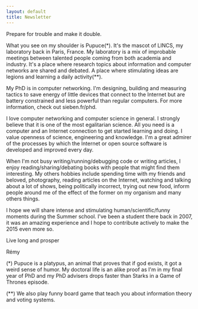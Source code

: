 ```yaml
---
layout: default
title: Newsletter
---
```


Prepare for trouble and make it double.

What you see on my shoulder is Pupuce(*). It's the mascot of LINCS, my
laboratory back in Paris, France. My laboratory is a mix of improbable
meetings between talented people coming from both academia and industry. It's
a place where research topics about information and computer networks are shared
and debated. A place where stimulating ideas are legions and learning a daily
activity(**).

My PhD is in computer networking. I'm designing, building and measuring
tactics to save energy of little devices that connect to the Internet but are
battery constrained and less powerful than regular computers. For more
information, check out sieben.fr/phd.

I love computer networking and computer science in general. I strongly believe
that it is one of the most egalitarian science. All you need is a computer and
an Internet connection to get started learning and doing. I value openness of
science, engineering and knowledge. I'm a great admirer of the processes by
which the Internet or open source software is developed and improved every
day.

When I'm not busy writing/running/debugging code or writing articles, I enjoy
reading/sharing/debating books with people that might find them interesting.
My others hobbies include spending time with my friends and beloved,
photography, reading articles on the Internet, watching and talking about a
lot of shows, being politically incorrect, trying out new food, inform people
around me of the effect of the former on my organism and many others things.

I hope we will share intense and stimulating human/scientific/funny moments
during the Summer school. I've been a student there back in 2007, it was an
amazing experience and I hope to contribute actively to make the 2015 even
more so.

Live long and prosper

Rémy

(*) Pupuce is a platypus, an animal that proves that if god exists, it got a
weird sense of humor.  My doctoral life is an alike proof as I'm in my final
year of PhD and my PhD advisers drops faster than Starks in a Game of Thrones
episode.

(**) We also play funny board game that teach you about information theory and
voting systems.